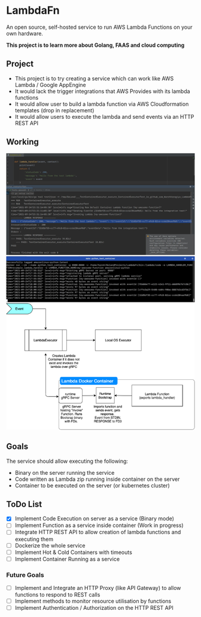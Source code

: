 # LambdaFn
An open source, self-hosted service to run AWS Lambda Functions on your own hardware.

**This project is to learn more about Golang, FAAS and cloud computing**

## Project
- This project is to try creating a service which can work like AWS Lambda / Google AppEngine
- It would lack the trigger integrations that AWS Provides with its lambda functions
- It would allow user to build a lambda function via AWS Cloudformation templates (drop in replacement)
- It would allow users to execute the lambda and send events via an HTTP REST API 

## Working
![Integration Test](assets/integration_test_pic.jpeg)
![Spawned Function Container](assets/container_pic.jpeg)
![Working Diagram](assets/initialDiagram.png)

## Goals 
The service should allow executing the following:
- Binary on the server running the service
- Code written as Lambda zip running inside container on the server
- Container to be executed on the server (or kubernetes cluster)

## ToDo List
- [x] Implement Code Execution on server as a service (Binary mode)
- [ ] Implement Function as a service inside container (Work in progress)
- [ ] Integrate HTTP REST API to allow creation of lambda functions and executing them
- [ ] Dockerize the whole service
- [ ] Implement Hot & Cold Containers with timeouts
- [ ] Implement Container Running as a service

### Future Goals
- [ ] Implement and Integrate an HTTP Proxy (like API Gateway) to allow functions to respond to REST calls
- [ ] Implement methods to monitor resource utilisation by functions
- [ ] Implement Authentication / Authorization on the HTTP REST API 
